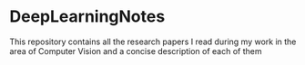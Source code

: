 # DeepLearningNotes
This repository contains all the research papers I read during my work in the area of Computer Vision and a concise description of each of them
